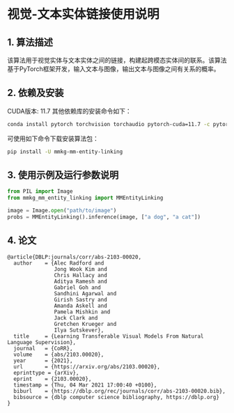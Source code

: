 # 视觉-文本实体链接使用说明

## 1. 算法描述
该算法用于视觉实体与文本实体之间的链接，构建起跨模态实体间的联系。该算法基于PyTorch框架开发，输入文本与图像，输出文本与图像之间有关系的概率。

## 2. 依赖及安装

CUDA版本: 11.7
其他依赖库的安装命令如下：

```bash
conda install pytorch torchvision torchaudio pytorch-cuda=11.7 -c pytorch -c nvidia
```

可使用如下命令下载安装算法包：
```bash
pip install -U mmkg-mm-entity-linking
```

## 3. 使用示例及运行参数说明

```python
from PIL import Image
from mmkg_mm_entity_linking import MMEntityLinking

image = Image.open("path/to/image")
probs = MMEntityLinking().inference(image, ["a dog", "a cat"])
```

## 4. 论文
```
@article{DBLP:journals/corr/abs-2103-00020,
  author    = {Alec Radford and
               Jong Wook Kim and
               Chris Hallacy and
               Aditya Ramesh and
               Gabriel Goh and
               Sandhini Agarwal and
               Girish Sastry and
               Amanda Askell and
               Pamela Mishkin and
               Jack Clark and
               Gretchen Krueger and
               Ilya Sutskever},
  title     = {Learning Transferable Visual Models From Natural Language Supervision},
  journal   = {CoRR},
  volume    = {abs/2103.00020},
  year      = {2021},
  url       = {https://arxiv.org/abs/2103.00020},
  eprinttype = {arXiv},
  eprint    = {2103.00020},
  timestamp = {Thu, 04 Mar 2021 17:00:40 +0100},
  biburl    = {https://dblp.org/rec/journals/corr/abs-2103-00020.bib},
  bibsource = {dblp computer science bibliography, https://dblp.org}
}
```
